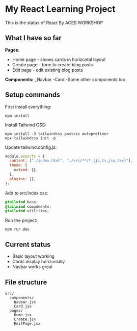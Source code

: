 # My React Learning Project

This is the status of React By ACES WORKSHOP

## What I have so far

**Pages:**

- Home page - shows cards in horizontal layout
- Create page - form to create blog posts
- Edit page - edit existing blog posts

**Components:**
\_Navbar
-Card
-Some other components too.

## Setup commands

First install everything:

```
npm install
```

Install Tailwind CSS:

```
npm install -D tailwindcss postcss autoprefixer
npx tailwindcss init -p
```

Update tailwind.config.js:

```javascript
module.exports = {
  content: ["./index.html", "./src/**/*.{js,ts,jsx,tsx}"],
  theme: {
    extend: {},
  },
  plugins: [],
};
```

Add to src/index.css:

```css
@tailwind base;
@tailwind components;
@tailwind utilities;
```

Run the project:

```
npm run dev
```

## Current status

- Basic layout working
- Cards display horizontally
- Navbar works great

## File structure

```
src/
  components/
    Navbar.jsx
    Card.jsx
  pages/
    Home.jsx
    Create.jsx
    EditPage.jsx
```
